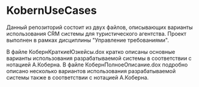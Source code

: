 # KobernUseCases
Данный репозиторий состоит из двух файлов, описывающих варианты использования CRM системы для туристического агентства.
Проект выполнен в рамках дисциплины "Управление требованиями".

В файле КобернКраткиеЮзкейсы.dox кратко описаны основные варианты использования разрабатываемой системы в соответствии с нотацией А.Коберна.
В файле КобернПолноеОписание.dox подробно описано несколько вариантов использования  разрабатываемой системы также в соответствии с нотацией А.Коберна.
